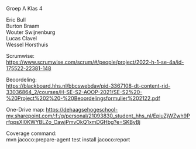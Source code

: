 Groep A
Klas 4

Eric Bull  
Burton Braam  
Wouter Swijnenburg  
Lucas Clavel  
Wessel Horsthuis

Scrumwise:  
https://www.scrumwise.com/scrum/#/people/project/2022-h-1-se-4a/id-175522-22381-148

Beoordeling:  
https://blackboard.hhs.nl/bbcswebdav/pid-3367108-dt-content-rid-33036864_2/courses/H-SE-S2-AOOP-2021/SE-S2%20-%20Project%202%20-%20Beoordelingsformulier%202122.pdf

One-Drive map:
https://dehaagsehogeschool-my.sharepoint.com/:f:/g/personal/21093830_student_hhs_nl/EpiuZjWZwh9PrfppsXl0KWYBLZo_CawjPmvOkQ1xmDGHbg?e=SKByBj

Coverage command:  
mvn jacoco:prepare-agent test install jacoco:report
